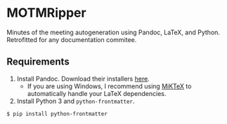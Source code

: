 # MOTMRipper

Minutes of the meeting autogeneration using Pandoc, LaTeX, and Python. Retrofitted for any documentation commitee.

## Requirements

1. Install Pandoc. Download their installers [here](https://pandoc.org/installing.html).
   - If you are using Windows, I recommend using [MiKTeX](https://miktex.org/howto/miktex-console) to automatically handle your LaTeX dependencies.
2. Install Python 3 and `python-frontmatter`.

```bash
$ pip install python-frontmatter
```
